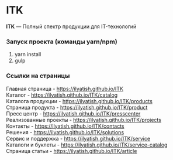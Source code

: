 # ITK

<strong>ITK</strong> — Полный спектр продукции для IT-технологий

### Запуск проекта (команды yarn/npm)

1. yarn install
2. gulp

### Ссылки на страницы

Главная страница - https://ilyatish.github.io/ITK  
Каталог - https://ilyatish.github.io/ITK/catalog  
Каталога продукции - https://ilyatish.github.io/ITK/products  
Страница продукта - https://ilyatish.github.io/ITK/product  
Пресс центр - https://ilyatish.github.io/ITK/presscenter  
Реализованные проекты - https://ilyatish.github.io/ITK/projects  
Контакты - https://ilyatish.github.io/ITK/contacts  
Решения - https://ilyatish.github.io/ITK/solutions  
Сервис и поддержка - https://ilyatish.github.io/ITK/service  
Каталоги и буклеты - https://ilyatish.github.io/ITK/service-catalog  
Страница статьи - https://ilyatish.github.io/ITK/article  
